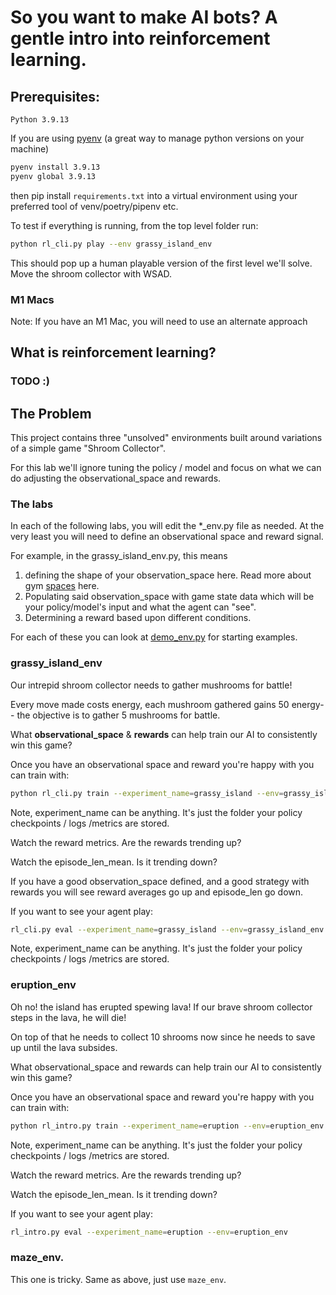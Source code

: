 # So you want to make AI bots? A gentle intro into reinforcement learning.

## Prerequisites:

```text
Python 3.9.13
```

If you are using [pyenv](https://github.com/pyenv/pyenv) (a great way to manage python versions on your machine)

```bash
pyenv install 3.9.13
pyenv global 3.9.13
```

then pip install `requirements.txt` into a virtual environment using your preferred tool of venv/poetry/pipenv etc.

To test if everything is running, from the top level folder run:

```bash
python rl_cli.py play --env grassy_island_env
```

This should pop up a human playable version of the first level we'll solve. Move the shroom collector with WSAD.



### M1 Macs

Note: If you have an M1 Mac, you will need to use an alternate approach


## What is reinforcement learning?

### TODO :) 

## The Problem

This project contains three "unsolved" environments built around variations of a simple game "Shroom Collector".

For this lab we'll ignore tuning the policy / model and focus on what we can do adjusting the observational_space and rewards. 


### The labs

In each of the following labs, you will edit the *_env.py file as needed. At the very least you will need to define an observational space and reward signal.

For example, in the grassy_island_env.py, this means

1. defining the shape of your observation_space here. Read more about gym [spaces](https://www.gymlibrary.dev/api/spaces/) here.
2. Populating said observation_space with game state data which will be your policy/model's input and what the agent can "see".
3. Determining a reward based upon different conditions.

For each of these you can look at [demo_env.py](rl/envs/demo_env.py) for starting examples.

### grassy_island_env

Our intrepid shroom collector needs to gather mushrooms for battle!

Every move made costs energy, each mushroom gathered gains 50 energy-- the objective is to gather 5 mushrooms for battle.

What **observational_space** & **rewards** can help train our AI to consistently win this game?

Once you have an observational space and reward you're happy with you can train with:

```bash
python rl_cli.py train --experiment_name=grassy_island --env=grassy_island_env --iterations=20
```

Note, experiment_name can be anything. It's just the folder your policy checkpoints / logs /metrics are stored.

Watch the reward metrics. Are the rewards trending up?

Watch the episode_len_mean. Is it trending down?

If you have a good observation_space defined, and a good strategy with rewards you will see reward averages go up and episode_len go down.

If you want to see your agent play:

```bash 
rl_cli.py eval --experiment_name=grassy_island --env=grassy_island_env
```
Note, experiment_name can be anything. It's just the folder your policy checkpoints / logs /metrics are stored.

### eruption_env

Oh no! the island has erupted spewing lava! If our brave shroom collector steps in the lava, he will die!

On top of that he needs to collect 10 shrooms now since he needs to save up until the lava subsides.

What observational_space and rewards can help train our AI to consistently win this game?

Once you have an observational space and reward you're happy with you can train with:
```bash
python rl_intro.py train --experiment_name=eruption --env=eruption_env --iterations=20
```
Note, experiment_name can be anything. It's just the folder your policy checkpoints / logs /metrics are stored.

Watch the reward metrics. Are the rewards trending up?

Watch the episode_len_mean. Is it trending down?

If you want to see your agent play:

```bash 
rl_intro.py eval --experiment_name=eruption --env=eruption_env
```

### maze_env.

This one is tricky. Same as above, just use `maze_env`. 